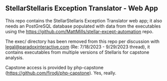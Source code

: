 StellarStellaris Exception Translator - Web App
----------------------------

This repo contains the StellarStellaris Exception Translator web app; it also needs an PostGreSQL database populated with data from the executables using  the https://github.com/MattMills/stellar-except-automation repo.

The exec/ directory has been removed from this repo per discussion with legal@paradoxinteractive.com (Re: 7/18/2023 - 9/29/2023 thread), it contains executables from multiple versions of Stellaris for capstone analysis.

Capstone access is provided by php-capstone (https://github.com/firodj/php-capstone). Yes, really.


